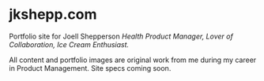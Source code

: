# jkshepp.com
Portfolio site for Joell Shepperson
_Health Product Manager, Lover of Collaboration, Ice Cream Enthusiast._

All content and portfolio images are original work from me during my career in Product Management. 
Site specs coming soon.




